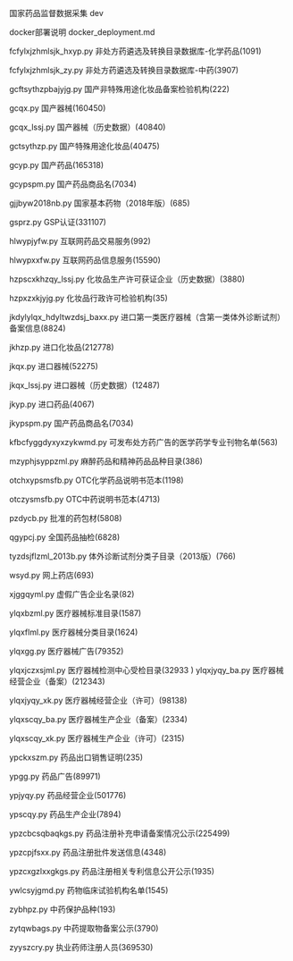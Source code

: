 国家药品监督数据采集 dev

docker部署说明  docker_deployment.md

fcfylxjzhmlsjk_hxyp.py  	非处方药遴选及转换目录数据库-化学药品(1091)

fcfylxjzhmlsjk_zy.py        	非处方药遴选及转换目录数据库-中药(3907)

gcftsythzpbajyjg.py        	国产非特殊用途化妆品备案检验机构(222)

gcqx.py                     	国产器械(160450)

gcqx_lssj.py                	国产器械（历史数据）(40840)

gctsythzp.py                	国产特殊用途化妆品(40475)

gcyp.py                     	国产药品(165318)

gcypspm.py                  	国产药品商品名(7034)

gjjbyw2018nb.py             	国家基本药物（2018年版）(685)

gsprz.py                    	GSP认证(331107)

hlwypjyfw.py                	互联网药品交易服务(992)

hlwypxxfw.py                	互联网药品信息服务(15590)

hzpscxkhzqy_lssj.py         	化妆品生产许可获证企业（历史数据）(3880)

hzpxzxkjyjg.py                	化妆品行政许可检验机构(35)

jkdylylqx_hdyltwzdsj_baxx.py    进口第一类医疗器械（含第一类体外诊断试剂）备案信息(8824)

jkhzp.py                        进口化妆品(212778)

jkqx.py                     	进口器械(52275)

jkqx_lssj.py                  	进口器械（历史数据）(12487)

jkyp.py                    	进口药品(4067)

jkypspm.py                 	国产药品商品名(7034)

kfbcfyggdyxyxzykwmd.py        	可发布处方药广告的医学药学专业刊物名单(563)

mzyphjsyppzml.py                麻醉药品和精神药品品种目录(386)

otchxypsmsfb.py                 OTC化学药品说明书范本(1198)

otczysmsfb.py                   OTC中药说明书范本(4713)

pzdycb.py                       批准的药包材(5808)

qgypcj.py                       全国药品抽检(6828)

tyzdsjflzml_2013b.py            体外诊断试剂分类子目录（2013版）(766)

wsyd.py                         网上药店(693)

xjggqyml.py                     虚假广告企业名录(82)

ylqxbzml.py                     医疗器械标准目录(1587)

ylqxflml.py                     医疗器械分类目录(1624)

ylqxgg.py                       医疗器械广告(79352)

ylqxjczxsjml.py                 医疗器械检测中心受检目录(32933
)
ylqxjyqy_ba.py                  医疗器械经营企业（备案）(212343)   
  
ylqxjyqy_xk.py                  医疗器械经营企业（许可）(98138)

ylqxscqy_ba.py                  医疗器械生产企业（备案）(2334)

ylqxscqy_xk.py                  医疗器械生产企业（许可）(2315)

ypckxszm.py                     药品出口销售证明(235)

ypgg.py                         药品广告(89971)

ypjyqy.py                       药品经营企业(501776)

ypscqy.py                       药品生产企业(7894)

ypzcbcsqbaqkgs.py               药品注册补充申请备案情况公示(225499)

ypzcpjfsxx.py                   药品注册批件发送信息(4348)

ypzcxgzlxxgkgs.py               药品注册相关专利信息公开公示(1935)

ywlcsyjgmd.py                   药物临床试验机构名单(1545)

zybhpz.py                       中药保护品种(193)

zytqwbags.py                    中药提取物备案公示(3790)

zyyszcry.py                     执业药师注册人员(369530)